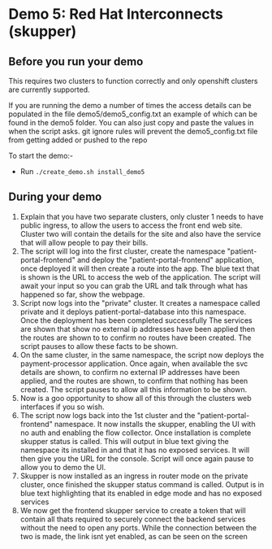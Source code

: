 # Demo 5: Red Hat Interconnects (skupper)

## Before you run your demo
This requires two clusters to function correctly and only openshift clusters are currently supported.

If you are running the demo a number of times the access details can be populated in the file demo5/demo5_config.txt an example of which can be found in the demo5 folder. You can also just copy and paste the values in when the script asks. git ignore rules will prevent the demo5_config.txt file from getting added or pushed to the repo

To start the demo:-

- Run `./create_demo.sh install_demo5`

## During your demo

1. Explain that you have two separate clusters, only cluster 1 needs to have public ingress, to allow the users to access the front end web site. Cluster two will contain the details for the site and also have the service that will allow people to pay their bills.
2. The script will log into the first cluster, create the namespace "patient-portal-frontend" and deploy the "patient-portal-frontend" application, once deployed it will then create a route into the app. The blue text that is shown is the URL to access the web of the application. The script will await your input so you can grab the URL and talk through what has happened so far, show the webpage.
3. Script now logs into the "private" cluster. It creates a namespace called private and it deploys patient-portal-database into this namespace. Once the deployment has been completed successfully The services are shown that show no external ip addresses have been applied then the routes are shown to to confirm no routes have been created. The script pauses to allow these facts to be shown.
4. On the same cluster, in the same namespace, the script now deploys the payment-processor application. Once again, when available the svc details are shown, to confirm no external IP addresses have been applied, and the routes are shown, to confirm that nothing has been created. The script pauses to allow all this information to be shown.
5. Now is a goo opportunity to show all of this through the clusters web interfaces if you so wish.
6. The script now logs back into the 1st cluster and the "patient-portal-frontend" namespace. It now installs the skupper, enabling the UI with no auth and enabling the flow collector. Once installation is complete skupper status is called. This will output in blue text giving the namespace its installed in and that it has no exposed services. It will then give you the URL for the console. Script will once again pause to allow you to demo the UI.
7. Skupper is now installed as an ingress in router mode on the private cluster, once finished the skupper status command is called. Output is in blue text highlighting that its enabled in edge mode and has no exposed services
8. We now get the frontend skupper service to create a token that will contain all thats required to securely connect the backend services without the need to open any ports. While the connection between the two is made, the link isnt yet enabled, as can be seen on the screen
